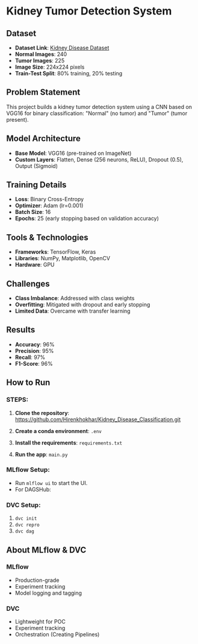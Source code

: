 
# Kidney Tumor Detection System

## Dataset
- **Dataset Link**: [Kidney Disease Dataset](https://drive.google.com/file/d/1wmWnb1EPs3sN9Cy1KM28mOuTs1BkbjN2/view?usp=sharing)
- **Normal Images**: 240
- **Tumor Images**: 225
- **Image Size**: 224x224 pixels
- **Train-Test Split**: 80% training, 20% testing

## Problem Statement
This project builds a kidney tumor detection system using a CNN based on VGG16 for binary classification: "Normal" (no tumor) and "Tumor" (tumor present).

## Model Architecture
- **Base Model**: VGG16 (pre-trained on ImageNet)
- **Custom Layers**: Flatten, Dense (256 neurons, ReLU), Dropout (0.5), Output (Sigmoid)

## Training Details
- **Loss**: Binary Cross-Entropy
- **Optimizer**: Adam (lr=0.001)
- **Batch Size**: 16
- **Epochs**: 25 (early stopping based on validation accuracy)

## Tools & Technologies
- **Frameworks**: TensorFlow, Keras
- **Libraries**: NumPy, Matplotlib, OpenCV
- **Hardware**: GPU

## Challenges
- **Class Imbalance**: Addressed with class weights
- **Overfitting**: Mitigated with dropout and early stopping
- **Limited Data**: Overcame with transfer learning

## Results
- **Accuracy**: 96%
- **Precision**: 95%
- **Recall**: 97%
- **F1-Score**: 96%

## How to Run

### STEPS:
1. **Clone the repository**:
   https://github.com/Hirenkhokhar/Kidney_Disease_Classification.git
   
2. **Create a conda environment**: `.env`
   
3. **Install the requirements**: `requirements.txt`

4. **Run the app**: `main.py`

### MLflow Setup:
- Run `mlflow ui` to start the UI.
- For DAGSHub:  

### DVC Setup:
1. `dvc init`
2. `dvc repro`
3. `dvc dag`

## About MLflow & DVC

### MLflow
- Production-grade
- Experiment tracking
- Model logging and tagging

### DVC
- Lightweight for POC
- Experiment tracking
- Orchestration (Creating Pipelines)
